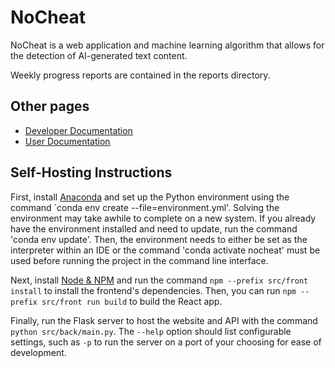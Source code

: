 # NoCheat
NoCheat is a web application and machine learning algorithm that allows for the detection of AI-generated text content. 

Weekly progress reports are contained in the reports directory.

## Other pages
- [Developer Documentation](devdocs.md)
- [User Documentation](userDocs.md)

## Self-Hosting Instructions

First, install [Anaconda](https://www.anaconda.com/download) and set up the Python environment using the command `conda env create --file=environment.yml'. Solving the environment may take awhile to complete on a new system. If you already have the environment installed and need to update, run the command 'conda env update'. Then, the environment needs to either be set as the interpreter within an IDE or the command 'conda activate nocheat' must be used before running the project in the command line interface.

Next, install [Node & NPM](https://docs.npmjs.com/cli/v9/configuring-npm/install) and run the command `npm --prefix src/front install` to install the frontend's dependencies. Then, you can run `npm --prefix src/front run build` to build the React app.

Finally, run the Flask server to host the website and API with the command `python src/back/main.py`. The `--help` option should list configurable settings, such as `-p` to run the server on a  port of your choosing for ease of development.
